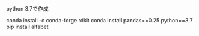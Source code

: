 
python 3.7で作成

conda install -c conda-forge rdkit
conda install pandas==0.25 python==3.7
pip install alfabet
